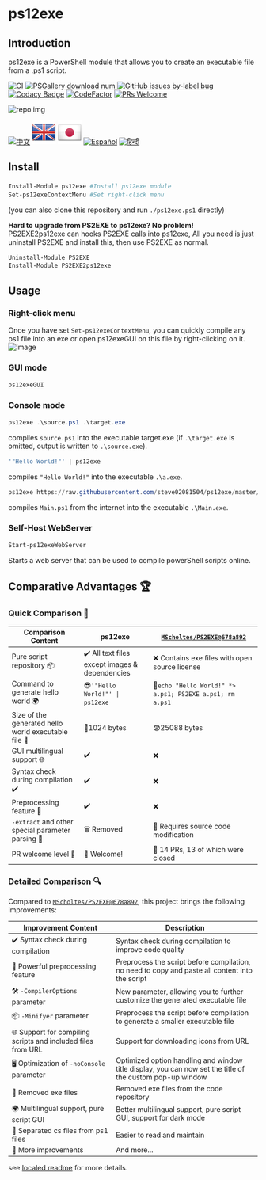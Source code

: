 # ps12exe

## Introduction

ps12exe is a PowerShell module that allows you to create an executable file from a .ps1 script.  

[![CI](https://github.com/steve02081504/ps12exe/actions/workflows/CI.yml/badge.svg)](https://github.com/steve02081504/ps12exe/actions/workflows/CI.yml)
[![PSGallery download num](https://img.shields.io/powershellgallery/dt/ps12exe)](https://www.powershellgallery.com/packages/ps12exe)
[![GitHub issues by-label bug](https://img.shields.io/github/issues/steve02081504/ps12exe/bug?label=bugs)](https://github.com/steve02081504/ps12exe/issues?q=is%3Aissue+is%3Aopen+label%3Abug)
[![Codacy Badge](https://app.codacy.com/project/badge/Grade/ecfd57f5f2eb4ac5bbcbcd525b454f99)](https://app.codacy.com/gh/steve02081504/ps12exe/dashboard?utm_source=gh&utm_medium=referral&utm_content=&utm_campaign=Badge_grade)
[![CodeFactor](https://www.codefactor.io/repository/github/steve02081504/ps12exe/badge/master)](https://www.codefactor.io/repository/github/steve02081504/ps12exe/overview/master)
[![PRs Welcome](https://img.shields.io/badge/PRs-welcome-brightgreen.svg)](http://makeapullrequest.com)

![repo img](https://repository-images.githubusercontent.com/729678966/3ed3f02f-c7c9-4a18-b1f5-255e667643b6)

[![中文](https://raw.githubusercontent.com/gosquared/flags/master/flags/flags/shiny/48/China.png)](./docs/README_CN.md)
[![English](https://raw.githubusercontent.com/gosquared/flags/master/flags/flags/shiny/48/United-Kingdom.png)](./docs/README_EN.md)
[![日本語](https://raw.githubusercontent.com/gosquared/flags/master/flags/flags/shiny/48/Japan.png)](./docs/README_JP.md)
[![Español](https://raw.githubusercontent.com/gosquared/flags/master/flags/flags/shiny/48/Spain.png)](./docs/README_ES.md)
[![हिन्दी](https://raw.githubusercontent.com/gosquared/flags/master/flags/flags/shiny/48/India.png)](./docs/README_HI.md)

## Install

```powershell
Install-Module ps12exe #Install ps12exe module
Set-ps12exeContextMenu #Set right-click menu
```

(you can also clone this repository and run `./ps12exe.ps1` directly)

**Hard to upgrade from PS2EXE to ps12exe? No problem!**  
PS2EXE2ps12exe can hooks PS2EXE calls into ps12exe, All you need is just uninstall PS2EXE and install this, then use PS2EXE as normal.

```powershell
Uninstall-Module PS2EXE
Install-Module PS2EXE2ps12exe
```

## Usage

### Right-click menu

Once you have set `Set-ps12exeContextMenu`, you can quickly compile any ps1 file into an exe or open ps12exeGUI on this file by right-clicking on it.  
![image](https://github.com/steve02081504/ps12exe/assets/31927825/24e7caf7-2bd8-46aa-8e1d-ee6da44c2dcc)

### GUI mode

```powershell
ps12exeGUI
```

### Console mode

```powershell
ps12exe .\source.ps1 .\target.exe
```

compiles `source.ps1` into the executable target.exe (if `.\target.exe` is omitted, output is written to `.\source.exe`).

```powershell
'"Hello World!"' | ps12exe
```

compiles `"Hello World!"` into the executable `.\a.exe`.

```powershell
ps12exe https://raw.githubusercontent.com/steve02081504/ps12exe/master/src/GUI/Main.ps1
```

compiles `Main.ps1` from the internet into the executable `.\Main.exe`.

### Self-Host WebServer

```powershell
Start-ps12exeWebServer
```

Starts a web server that can be used to compile powerShell scripts online.

## Comparative Advantages 🏆

### Quick Comparison 🏁

| Comparison Content | ps12exe | [`MScholtes/PS2EXE@678a892`](https://github.com/MScholtes/PS2EXE/tree/678a89270f4ef4b636b69db46b31e1b4e0a9e1c5) |
| --- | --- | --- |
| Pure script repository 📦 | ✔️ All text files except images & dependencies | ❌ Contains exe files with open source license |
| Command to generate hello world 🌍 | 😎`'"Hello World!"' \| ps12exe` | 🤔`echo "Hello World!" *> a.ps1; PS2EXE a.ps1; rm a.ps1` |
| Size of the generated hello world executable file 💾 | 🥰1024 bytes | 😨25088 bytes |
| GUI multilingual support 🌐 | ✔️ | ❌ |
| Syntax check during compilation ✔️ | ✔️ | ❌ |
| Preprocessing feature 🔄 | ✔️ | ❌ |
| `-extract` and other special parameter parsing 🧹 | 🗑️ Removed | 🥲 Requires source code modification |
| PR welcome level 🤝 | 🥰 Welcome! | 🤷 14 PRs, 13 of which were closed |

### Detailed Comparison 🔍

Compared to [`MScholtes/PS2EXE@678a892`](https://github.com/MScholtes/PS2EXE/tree/678a89270f4ef4b636b69db46b31e1b4e0a9e1c5), this project brings the following improvements:

| Improvement Content | Description |
| --- | --- |
| ✔️ Syntax check during compilation | Syntax check during compilation to improve code quality |
| 🔄 Powerful preprocessing feature | Preprocess the script before compilation, no need to copy and paste all content into the script |
| 🛠️ `-CompilerOptions` parameter | New parameter, allowing you to further customize the generated executable file |
| 📦️ `-Minifyer` parameter | Preprocess the script before compilation to generate a smaller executable file |
| 🌐 Support for compiling scripts and included files from URL | Support for downloading icons from URL |
| 🖥️ Optimization of `-noConsole` parameter | Optimized option handling and window title display, you can now set the title of the custom pop-up window |
| 🧹 Removed exe files | Removed exe files from the code repository |
| 🌍 Multilingual support, pure script GUI | Better multilingual support, pure script GUI, support for dark mode |
| 📖 Separated cs files from ps1 files | Easier to read and maintain |
| 🚀 More improvements | And more... |

see [localed readme](https://steve02081504.github.io/ps12exe/readme) for more details.
